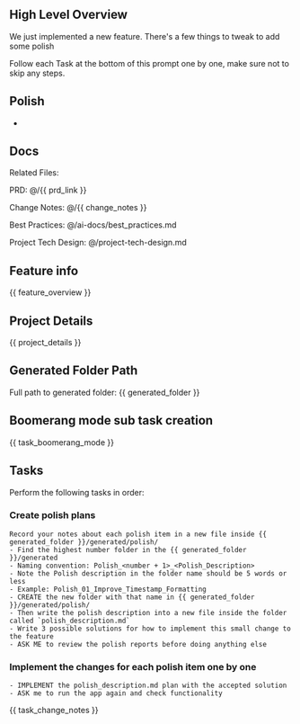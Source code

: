 ## High Level Overview
 We just implemented a new feature. There's a few things to tweak to add some polish

  Follow each Task at the bottom of this prompt one by one, make sure not to skip any steps.

## Polish

- 

## Docs

Related Files: 

PRD: @/{{ prd_link }}

Change Notes: @/{{ change_notes }}

Best Practices: @/ai-docs/best_practices.md 

Project Tech Design: @/project-tech-design.md

## Feature info

{{ feature_overview }}
 
## Project Details

{{ project_details }} 

## Generated Folder Path

Full path to generated folder: {{ generated_folder }}

## Boomerang mode sub task creation

{{ task_boomerang_mode }}

## Tasks
Perform the following tasks in order:

### Create polish plans
```
Record your notes about each polish item in a new file inside {{ generated_folder }}/generated/polish/
- Find the highest number folder in the {{ generated_folder }}/generated
- Naming convention: Polish_<number + 1>_<Polish_Description>
- Note the Polish description in the folder name should be 5 words or less
- Example: Polish_01_Improve_Timestamp_Formatting
- CREATE the new folder with that name in {{ generated_folder }}/generated/polish/
- Then write the polish description into a new file inside the folder called `polish_description.md`
- Write 3 possible solutions for how to implement this small change to the feature
- ASK ME to review the polish reports before doing anything else
```

### Implement the changes for each polish item one by one
```
- IMPLEMENT the polish_description.md plan with the accepted solution
- ASK me to run the app again and check functionality
```

{{ task_change_notes }}
